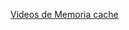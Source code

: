 [Videos de Memoria cache](https://www.youtube.com/playlist?list=PLBTcJetyW9aI18NuGrNDJAgFw1MpSRmh3)
